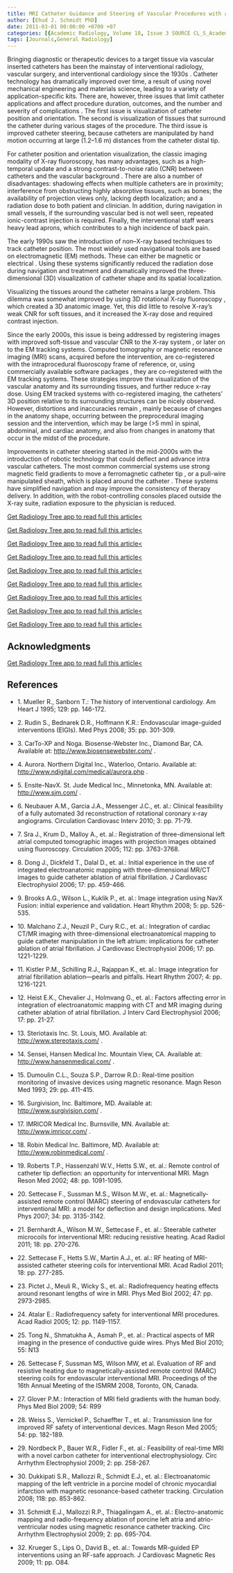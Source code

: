 ```yaml
---
title: MRI Catheter Guidance and Steering of Vascular Procedures with a Reduced Heating Risk
author: [Ehud J. Schmidt PhD]
date: 2011-03-01 00:00:00 +0700 +07
categories: [{Academic Radiology, Volume 18, Issue 3 SOURCE CL_S_AcademicRadiologyVolume18Issue3 1}]
tags: [Journals,General Radiology]
---
```

Bringing diagnostic or therapeutic devices to a target tissue via vascular inserted catheters has been the mainstay of interventional radiology, vascular surgery, and interventional cardiology since the 1930s . Catheter technology has dramatically improved over time, a result of using novel mechanical engineering and materials science, leading to a variety of application-specific kits. There are, however, three issues that limit catheter applications and affect procedure duration, outcomes, and the number and severity of complications . The first issue is visualization of catheter position and orientation. The second is visualization of tissues that surround the catheter during various stages of the procedure. The third issue is improved catheter steering, because catheters are manipulated by hand motion occurring at large (1.2–1.6 m) distances from the catheter distal tip.

For catheter position and orientation visualization, the classic imaging modality of X-ray fluoroscopy, has many advantages, such as a high-temporal update and a strong contrast-to-noise ratio (CNR) between catheters and the vascular background . There are also a number of disadvantages: shadowing effects when multiple catheters are in proximity; interference from obstructing highly absorptive tissues, such as bones; the availability of projection views only, lacking depth localization; and a radiation dose to both patient and clinician. In addition, during navigation in small vessels, if the surrounding vascular bed is not well seen, repeated ionic-contrast injection is required. Finally, the interventional staff wears heavy lead aprons, which contributes to a high incidence of back pain.

The early 1990s saw the introduction of non–X-ray based techniques to track catheter position. The most widely used navigational tools are based on electromagnetic (EM) methods. These can either be magnetic or electrical . Using these systems significantly reduced the radiation dose during navigation and treatment and dramatically improved the three-dimensional (3D) visualization of catheter shape and its spatial localization.

Visualizing the tissues around the catheter remains a large problem. This dilemma was somewhat improved by using 3D rotational X-ray fluoroscopy , which created a 3D anatomic image. Yet, this did little to resolve X-ray’s weak CNR for soft tissues, and it increased the X-ray dose and required contrast injection.

Since the early 2000s, this issue is being addressed by registering images with improved soft-tissue and vascular CNR to the X-ray system , or later on to the EM tracking systems. Computed tomography or magnetic resonance imaging (MRI) scans, acquired before the intervention, are co-registered with the intraprocedural fluoroscopy frame of reference, or, using commercially available software packages , they are co-registered with the EM tracking systems. These strategies improve the visualization of the vascular anatomy and its surrounding tissues, and further reduce x-ray dose. Using EM tracked systems with co-registered imaging, the catheters’ 3D position relative to its surrounding structures can be nicely observed. However, distortions and inaccuracies remain , mainly because of changes in the anatomy shape, occurring between the preprocedural imaging session and the intervention, which may be large (>5 mm) in spinal, abdominal, and cardiac anatomy, and also from changes in anatomy that occur in the midst of the procedure.

Improvements in catheter steering started in the mid-2000s with the introduction of robotic technology that could deflect and advance intra vascular catheters. The most common commercial systems use strong magnetic field gradients to move a ferromagnetic catheter tip , or a pull-wire manipulated sheath, which is placed around the catheter . These systems have simplified navigation and may improve the consistency of therapy delivery. In addition, with the robot-controlling consoles placed outside the X-ray suite, radiation exposure to the physician is reduced.

[Get Radiology Tree app to read full this article<](https://clinicalpub.com/app)

[Get Radiology Tree app to read full this article<](https://clinicalpub.com/app)

[Get Radiology Tree app to read full this article<](https://clinicalpub.com/app)

[Get Radiology Tree app to read full this article<](https://clinicalpub.com/app)

[Get Radiology Tree app to read full this article<](https://clinicalpub.com/app)

[Get Radiology Tree app to read full this article<](https://clinicalpub.com/app)

[Get Radiology Tree app to read full this article<](https://clinicalpub.com/app)

[Get Radiology Tree app to read full this article<](https://clinicalpub.com/app)

[Get Radiology Tree app to read full this article<](https://clinicalpub.com/app)

## Acknowledgments

[Get Radiology Tree app to read full this article<](https://clinicalpub.com/app)

## References

- 1\. Mueller R., Sanborn T.: The history of interventional cardiology. Am Heart J 1995; 129: pp. 146-172.


- 2\. Rudin S., Bednarek D.R., Hoffmann K.R.: Endovascular image-guided interventions (EIGIs). Med Phys 2008; 35: pp. 301-309.


- 3\.  CarTo-XP and Noga. Biosense-Webster Inc., Diamond Bar, CA. Available at:  http://www.biosensewebster.com/  .


- 4\.  Aurora. Northern Digital Inc., Waterloo, Ontario. Available at:  http://www.ndigital.com/medical/aurora.php  .


- 5\.  Ensite-NavX. St. Jude Medical Inc., Minnetonka, MN. Available at:  http://www.sjm.com/  .


- 6\. Neubauer A.M., Garcia J.A., Messenger J.C., et. al.: Clinical feasibility of a fully automated 3d reconstruction of rotational coronary x-ray angiograms. Circulation Cardiovasc Interv 2010; 3: pp. 71-79.


- 7\. Sra J., Krum D., Malloy A., et. al.: Registration of three-dimensional left atrial computed tomographic images with projection images obtained using fluoroscopy. Circulation 2005; 112: pp. 3763-3768.


- 8\. Dong J., Dickfeld T., Dalal D., et. al.: Initial experience in the use of integrated electroanatomic mapping with three-dimensional MR/CT images to guide catheter ablation of atrial fibrillation. J Cardiovasc Electrophysiol 2006; 17: pp. 459-466.


- 9\. Brooks A.G., Wilson L., Kuklik P., et. al.: Image integration using NavX Fusion: initial experience and validation. Heart Rhythm 2008; 5: pp. 526-535.


- 10\. Malchano Z.J., Neuzil P., Cury R.C., et. al.: Integration of cardiac CT/MR imaging with three-dimensional electroanatomical mapping to guide catheter manipulation in the left atrium: implications for catheter ablation of atrial fibrillation. J Cardiovasc Electrophysiol 2006; 17: pp. 1221-1229.


- 11\. Kistler P.M., Schilling R.J., Rajappan K., et. al.: Image integration for atrial fibrillation ablation—pearls and pitfalls. Heart Rhythm 2007; 4: pp. 1216-1221.


- 12\. Heist E.K., Chevalier J., Holmvang G., et. al.: Factors affecting error in integration of electroanatomic mapping with CT and MR imaging during catheter ablation of atrial fibrillation. J Interv Card Electrophysiol 2006; 17: pp. 21-27.


- 13\.  Steriotaxis Inc. St. Louis, MO. Available at:  http://www.stereotaxis.com/  .


- 14\.  Sensei, Hansen Medical Inc. Mountain View, CA. Available at:  http://www.hansenmedical.com/  .


- 15\. Dumoulin C.L., Souza S.P., Darrow R.D.: Real-time position monitoring of invasive devices using magnetic resonance. Magn Reson Med 1993; 29: pp. 411-415.


- 16\.  Surgivision, Inc. Baltimore, MD. Available at:  http://www.surgivision.com/  .


- 17\.  IMRICOR Medical Inc. Burnsville, MN. Available at:  http://www.imricor.com/  .


- 18\.  Robin Medical Inc. Baltimore, MD. Available at:  http://www.robinmedical.com/  .


- 19\. Roberts T.P., Hassenzahl W.V., Hetts S.W., et. al.: Remote control of catheter tip deflection: an opportunity for interventional MRI. Magn Reson Med 2002; 48: pp. 1091-1095.


- 20\. Settecase F., Sussman M.S., Wilson M.W., et. al.: Magnetically-assisted remote control (MARC) steering of endovascular catheters for interventional MRI: a model for deflection and design implications. Med Phys 2007; 34: pp. 3135-3142.


- 21\. Bernhardt A., Wilson M.W., Settecase F., et. al.: Steerable catheter microcoils for interventional MRI: reducing resistive heating. Acad Radiol 2011; 18: pp. 270-276.


- 22\. Settecase F., Hetts S.W., Martin A.J., et. al.: RF heating of MRI-assisted catheter steering coils for interventional MRI. Acad Radiol 2011; 18: pp. 277-285.


- 23\. Pictet J., Meuli R., Wicky S., et. al.: Radiofrequency heating effects around resonant lengths of wire in MRI. Phys Med Biol 2002; 47: pp. 2973-2985.


- 24\. Atalar E.: Radiofrequency safety for interventional MRI procedures. Acad Radiol 2005; 12: pp. 1149-1157.


- 25\. Tong N., Shmatukha A., Asmah P., et. al.: Practical aspects of MR imaging in the presence of conductive guide wires. Phys Med Biol 2010; 55: N13


- 26\.  Settecase F, Sussman MS, Wilson MW, et al. Evaluation of RF and resistive heating due to magnetically-assisted remote control (MARC) steering coils for endovascular interventional MRI. Proceedings of the 16th Annual Meeting of the ISMRM 2008, Toronto, ON, Canada.


- 27\. Glover P.M.: Interaction of MRI field gradients with the human body. Phys Med Biol 2009; 54: R99


- 28\. Weiss S., Vernickel P., Schaeffter T., et. al.: Transmission line for improved RF safety of interventional devices. Magn Reson Med 2005; 54: pp. 182-189.


- 29\. Nordbeck P., Bauer W.R., Fidler F., et. al.: Feasibility of real-time MRI with a novel carbon catheter for interventional electrophysiology. Circ Arrhythm Electrophysiol 2009; 2: pp. 258-267.


- 30\. Dukkipati S.R., Mallozzi R., Schmidt E.J., et. al.: Electroanatomic mapping of the left ventricle in a porcine model of chronic myocardial infarction with magnetic resonance-based catheter tracking. Circulation 2008; 118: pp. 853-862.


- 31\. Schmidt E.J., Mallozzi R.P., Thiagalingam A., et. al.: Electro-anatomic mapping and radio-frequency ablation of porcine left atria and atrio-ventricular nodes using magnetic resonance catheter tracking. Circ Arrhythm Electrophysiol 2009; 2: pp. 695-704.


- 32\. Krueger S., Lips O., David B., et. al.: Towards MR-guided EP interventions using an RF-safe approach. J Cardiovasc Magnetic Res 2009; 11: pp. O84.
